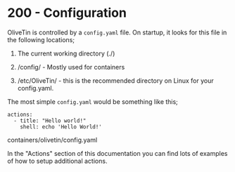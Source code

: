 # 200 - Configuration

OliveTin is controlled by a ```config.yaml``` file. On startup, it looks for this file in the following locations;

1. The current working directory (./)

2. /config/ - Mostly used for containers

3. /etc/OliveTin/ - this is the recommended directory on Linux for your config.yaml.

The most simple ```config.yaml``` would be something like this;

```
actions:
  - title: "Hello world!"
    shell: echo 'Hello World!'
``` 
containers/olivetin/config.yaml

In the "Actions" section of this documentation you can find lots of examples of how to setup additional actions.
